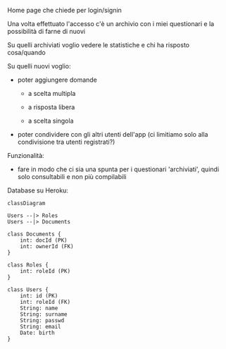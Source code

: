 Home page che chiede per login/signin



Una volta effettuato l'accesso c'è un archivio con i miei questionari e la possibilità di farne di nuovi



Su quelli archiviati voglio vedere le statistiche e chi ha risposto cosa/quando

Su quelli nuovi voglio:

- poter aggiungere domande
  
  - a scelta multipla
  
  - a risposta libera
  
  - a scelta singola

- poter condividere con gli altri utenti dell'app (ci limitiamo solo alla condivisione tra utenti registrati?)



Funzionalità:

- fare in modo che ci sia una spunta per i questionari 'archiviati', quindi solo consultabili e non più compilabili



Database su Heroku:

```mermaid
classDiagram

Users --|> Roles
Users --|> Documents

class Documents {
    int: docId (PK)
    int: ownerId (FK) 
}

class Roles {
    int: roleId (PK)
}

class Users {
    int: id (PK)
    int: roleId (FK) 
    String: name
    String: surname
    String: passwd
    String: email
    Date: birth
}
```
